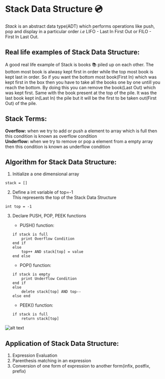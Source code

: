 # **Stack Data Structure**  :cd:
*Stack* is an abstract data type(ADT) which performs operations like push, pop and display in a particular order *i.e* LIFO - Last In First Out or FILO - First In Last Out.

## Real life examples of Stack Data Structure:
A good real life example of Stack is books :books: piled up on each other. The bottom most book is alwasy kept first in order while the top most book is kept last in order. So if you want the bottom most book(First In) which was kept first in the box then you have to take all the books one by one untill you reach the bottom. By doing this you can remove the book(Last Out) which was kept first. Same with the book present at the top of the pile. It was the last book kept in(Last In) the pile but it will be the first to be taken out(First Out) of the pile.

## Stack Terms:
**Overflow:** when we try to add or push a element to array which is full then this condition is known as overflow condition<br>
**Underflow:** when we try to remove or pop a element from a empty array then this condition is known as underflow condition

## Algorithm for Stack Data Structure:

1. Initialize a one dimensional array 
```
stack = []
```
2. Define a int variable of top=-1  
This represents the top of the Stack Data Structure
```
int top = -1
```
3. Declare PUSH, POP, PEEK functions

    * PUSH() function:
    ``` 
    if stack is full
        print Overflow Condition
    end if
    else
        top++ AND stack[top] = value
    end else
    ```
    * POP() function:
    ```
    if stack is empty
        print Underflow Condition
    end if
    else
        delete stack[top] AND top--
    else end
    ```
    * PEEK() function:
    ```
    if stack is full
        return stack[top]
    ```
![alt text](https://upload.wikimedia.org/wikipedia/commons/thumb/b/b4/Lifo_stack.png/350px-Lifo_stack.png "Stack Data Structure")

## Application of Stack Data Structure:
1. Expression Evaluation
2. Parenthesis matching in an expression
3. Conversion of one form of expression to another form(infix, postfix, prefix)

